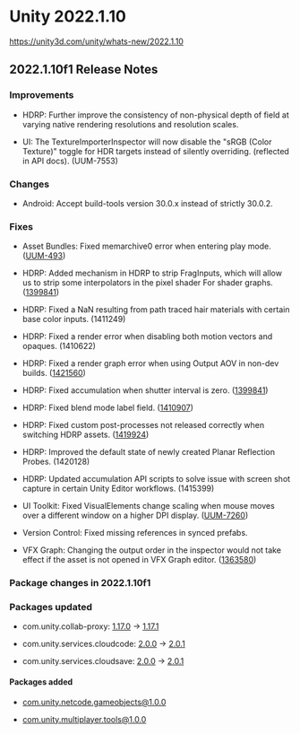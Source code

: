 # Unity 2022.1.10
https://unity3d.com/unity/whats-new/2022.1.10

## 2022.1.10f1 Release Notes


### Improvements
<ul>
<li><p>HDRP: Further improve the consistency of non-physical depth of field at varying native rendering resolutions and resolution scales.</p></li>
<li><p>UI: The TextureImporterInspector will now disable the "sRGB (Color Texture)" toggle for HDR targets instead of silently overriding. (reflected in API docs). (UUM-7553)</p></li>
</ul>

### Changes
<ul>
<li>Android: Accept build-tools version 30.0.x instead of strictly 30.0.2.</li>
</ul>

### Fixes
<ul>
<li><p>Asset Bundles: Fixed memarchive0 error when entering play mode. (<a href="https://issuetracker.unity3d.com/issues/unable-to-read-header-from-archive-file-memarchive0-error-thrown-in-the-console-window-when-entering-the-play-mode">UUM-493</a>)</p></li>
<li><p>HDRP: Added mechanism in HDRP to strip FragInputs, which will allow us to strip some interpolators in the pixel shader For shader graphs. (<a href="https://issuetracker.unity3d.com/issues/hdrp-path-tracing-samples-are-not-captured-with-recorder-when-shutter-interval-is-set-to-0">1399841</a>)</p></li>
<li><p>HDRP: Fixed a NaN resulting from path traced hair materials with certain base color inputs. (1411249)</p></li>
<li><p>HDRP: Fixed a render error when disabling both motion vectors and opaques. (1410622)</p></li>
<li><p>HDRP: Fixed a render graph error when using Output AOV in non-dev builds. (<a href="https://issuetracker.unity3d.com/issues/hdrp-output-aov-black-in-player">1421560</a>)</p></li>
<li><p>HDRP: Fixed accumulation when shutter interval is zero. (<a href="https://issuetracker.unity3d.com/issues/hdrp-path-tracing-samples-are-not-captured-with-recorder-when-shutter-interval-is-set-to-0">1399841</a>)</p></li>
<li><p>HDRP: Fixed blend mode label field. (<a href="https://issuetracker.unity3d.com/issues/hdrp-unable-to-find-style-warnings-are-thrown-in-the-console-log-when-selecting-two-or-more-specific-materials">1410907</a>)</p></li>
<li><p>HDRP: Fixed custom post-processes not released correctly when switching HDRP assets. (<a href="https://issuetracker.unity3d.com/issues/errors-are-thrown-when-changing-quality-level-on-hdrp">1419924</a>)</p></li>
<li><p>HDRP: Improved the default state of newly created Planar Reflection Probes. (1420128)</p></li>
<li><p>HDRP: Updated accumulation API scripts to solve issue with screen shot capture in certain Unity Editor workflows. (1415399)</p></li>
<li><p>UI Toolkit: Fixed VisualElements change scaling when mouse moves over a different window on a higher DPI display. (<a href="https://issuetracker.unity3d.com/issues/visualelements-change-scaling-when-mouse-moves-over-ui-builder-window-on-a-higher-dpi-display-1">UUM-7260</a>)</p></li>
<li><p>Version Control: Fixed missing references in synced prefabs.</p></li>
<li><p>VFX Graph: Changing the output order in the inspector would not take effect if the asset is not opened in VFX Graph editor. (<a href="https://issuetracker.unity3d.com/issues/vfx-graph-render-order-is-not-automatically-updated-until-vfx-window-is-opened">1363580</a>)</p></li>
</ul>

### Package changes in 2022.1.10f1

### Packages updated
<ul>
<li><p>com.unity.collab-proxy: <a href="https://docs.unity3d.com/Packages/com.unity.collab-proxy@1.17//changelog/CHANGELOG.html">1.17.0</a> → <a href="https://docs.unity3d.com/Packages/com.unity.collab-proxy@1.17//changelog/CHANGELOG.html">1.17.1</a></p></li>
<li><p>com.unity.services.cloudcode: <a href="https://docs.unity3d.com/Packages/com.unity.services.cloudcode@2.0//changelog/CHANGELOG.html">2.0.0</a> → <a href="https://docs.unity3d.com/Packages/com.unity.services.cloudcode@2.0//changelog/CHANGELOG.html">2.0.1</a></p></li>
<li><p>com.unity.services.cloudsave: <a href="https://docs.unity3d.com/Packages/com.unity.services.cloudsave@2.0//changelog/CHANGELOG.html">2.0.0</a> → <a href="https://docs.unity3d.com/Packages/com.unity.services.cloudsave@2.0//changelog/CHANGELOG.html">2.0.1</a></p></li>
</ul>

#### Packages added
<ul>
<li><p><a href="https://docs.unity3d.com/Packages/com.unity.netcode.gameobjects@1.0//changelog/CHANGELOG.html">com.unity.netcode.gameobjects@1.0.0</a></p></li>
<li><p><a href="https://docs.unity3d.com/Packages/com.unity.multiplayer.tools@1.0//changelog/CHANGELOG.html">com.unity.multiplayer.tools@1.0.0</a></p></li>
</ul>
